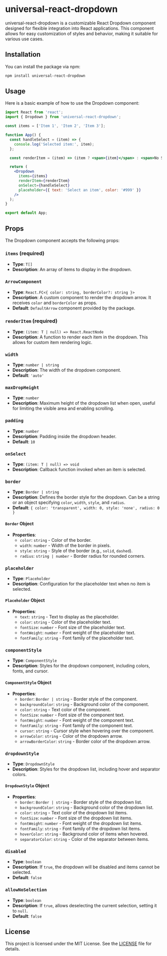 # universal-react-dropdown

universal-react-dropdown is a customizable React Dropdown component designed for flexible integration into React applications. This component allows for easy customization of styles and behavior, making it suitable for various use cases.

## Installation

You can install the package via npm:

```bash
npm install universal-react-dropdown
```

## Usage

Here is a basic example of how to use the Dropdown component:

```jsx
import React from 'react';
import { Dropdown } from 'universal-react-dropdown';

const items = ['Item 1', 'Item 2', 'Item 3'];

function App() {
  const handleSelect = (item) => {
    console.log('Selected item:', item);
  };

  const renderItem = (item) => (item ? <span>{item}</span> : <span>No Selection</span>);

  return (
    <Dropdown
      items={items}
      renderItem={renderItem}
      onSelect={handleSelect}
      placeholder={{ text: 'Select an item', color: '#999' }}
    />
  );
}

export default App;
```

## Props

The Dropdown component accepts the following props:

### `items` (required)
- **Type**: `T[]`
- **Description**: An array of items to display in the dropdown.

### `ArrowComponent`
- **Type**: `React.FC<{ color: string, borderColor?: string }>`
- **Description**: A custom component to render the dropdown arrow. It receives `color` and `borderColor` as props.
- **Default**: `DefaultArrow` component provided by the package.

### `renderItem` (required)
- **Type**: `(item: T | null) => React.ReactNode`
- **Description**: A function to render each item in the dropdown. This allows for custom item rendering logic.

### `width`
- **Type**: `number | string`
- **Description**: The width of the dropdown component.
- **Default**: `'auto'`

### `maxDropHeight`
- **Type**: `number`
- **Description**: Maximum height of the dropdown list when open, useful for limiting the visible area and enabling scrolling.

### `padding`
- **Type**: `number`
- **Description**: Padding inside the dropdown header.
- **Default**: `10`

### `onSelect`
- **Type**: `(item: T | null) => void`
- **Description**: Callback function invoked when an item is selected.

### `border`
- **Type**: `Border | string`
- **Description**: Defines the border style for the dropdown. Can be a string or an object specifying `color`, `width`, `style`, and `radius`.
- **Default**: `{ color: 'transparent', width: 0, style: 'none', radius: 0 }`

#### `Border` Object
- **Properties**:
  - `color`: `string` - Color of the border.
  - `width`: `number` - Width of the border in pixels.
  - `style`: `string` - Style of the border (e.g., `solid`, `dashed`).
  - `radius`: `string | number` - Border radius for rounded corners.

### `placeholder`
- **Type**: `Placeholder`
- **Description**: Configuration for the placeholder text when no item is selected.

#### `Placeholder` Object
- **Properties**:
  - `text`: `string` - Text to display as the placeholder.
  - `color`: `string` - Color of the placeholder text.
  - `fontSize`: `number` - Font size of the placeholder text.
  - `fontWeight`: `number` - Font weight of the placeholder text.
  - `fontFamily`: `string` - Font family of the placeholder text.

### `componentStyle`
- **Type**: `ComponentStyle`
- **Description**: Styles for the dropdown component, including colors, fonts, and cursor.

#### `ComponentStyle` Object
- **Properties**:
  - `border`: `Border | string` - Border style of the component.
  - `backgroundColor`: `string` - Background color of the component.
  - `color`: `string` - Text color of the component.
  - `fontSize`: `number` - Font size of the component text.
  - `fontWeight`: `number` - Font weight of the component text.
  - `fontFamily`: `string` - Font family of the component text.
  - `cursor`: `string` - Cursor style when hovering over the component.
  - `arrowColor`: `string` - Color of the dropdown arrow.
  - `arrowBorderColor`: `string` - Border color of the dropdown arrow.

### `dropdownStyle`
- **Type**: `DropdownStyle`
- **Description**: Styles for the dropdown list, including hover and separator colors.

#### `DropdownStyle` Object
- **Properties**:
  - `border`: `Border | string` - Border style of the dropdown list.
  - `backgroundColor`: `string` - Background color of the dropdown list.
  - `color`: `string` - Text color of the dropdown list items.
  - `fontSize`: `number` - Font size of the dropdown list items.
  - `fontWeight`: `number` - Font weight of the dropdown list items.
  - `fontFamily`: `string` - Font family of the dropdown list items.
  - `hoverColor`: `string` - Background color of items when hovered.
  - `separatorColor`: `string` - Color of the separator between items.

### `disabled`
- **Type**: `boolean`
- **Description**: If `true`, the dropdown will be disabled and items cannot be selected.
- **Default**: `false`

### `allowNoSelection`
- **Type**: `boolean`
- **Description**: If `true`, allows deselecting the current selection, setting it to `null`.
- **Default**: `false`

## License

This project is licensed under the MIT License. See the [LICENSE](LICENSE) file for details.
